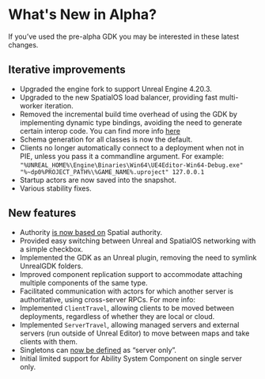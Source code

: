 # What's New in Alpha?

If you’ve used the pre-alpha GDK you may be interested in these latest changes.

## Iterative improvements
- Upgraded the engine fork to support Unreal Engine 4.20.3.
- Upgraded to the new SpatialOS load balancer, providing fast multi-worker iteration.
- Removed the incremental build time overhead of using the GDK by implementing dynamic type bindings, avoiding the need to generate certain interop code. You can find more info [here]({{urlRoot}}/content/dynamic-typebindings)
- Schema generation for all classes is now the default.
- Clients no longer automatically connect to a deployment when not in PIE, unless you pass it a commandline argument. For example: 
`"%UNREAL_HOME%\Engine\Binaries\Win64\UE4Editor-Win64-Debug.exe" "%~dp0%PROJECT_PATH%\%GAME_NAME%.uproject" 127.0.0.1`
- Startup actors are now saved into the snapshot.
- Various stability fixes.

## New features
- Authority [is now based on]({{urlRoot}}/content/authority) Spatial authority.
- Provided easy switching between Unreal and SpatialOS networking with a simple checkbox.
- Implemented the GDK as an Unreal plugin, removing the need to symlink UnrealGDK folders.
- Improved component replication support to accommodate attaching multiple components of the same type.
- Facilitated communication with actors for which another server is authoritative, using cross-server RPCs. For more info: <link goes here>
- Implemented `ClientTravel`, allowing clients to be moved between deployments, regardless of whether they are local or cloud.
- Implemented `ServerTravel`, allowing managed servers and external servers (run outside of Unreal Editor) to move between maps and take clients with them.
- Singletons can [now be defined](({{urlRoot}}/content/singleton-actors)) as “server only”.
- Initial limited support for Ability System Component on single server only.

